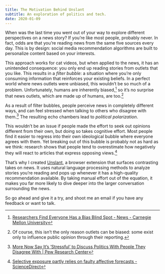 ```yaml
---
title: The Motivation Behind Unslant
subtitle: An exploration of politics and tech.
date: 2020-01-09
---
```


When was the last time you went out of your way to explore different perspectives on a news story? If you’re like most people, probably never. In fact, odds are that you’re reading news from the same five sources every day. This is by design: social media recommendation algorithms are built to personalize content based on your interests.

This approach works for cat videos, but when applied to the news, it has an unintended consequence: you only end up reading stories from outlets that you like. This results in a _filter bubble_: a situation where you’re only consuming information that reinforces your existing beliefs. In a perfect world where news outlets were unbiased, this wouldn’t be so much of a problem. Unfortunately, humans are inherently biased,[^1] so it’s no surprise that news outlets, which are made up of humans, are too.[^2]

As a result of filter bubbles, people perceive news in completely different ways, and can feel stressed when talking to others who disagree with them.[^3] The resulting echo chambers lead to _political polarization_.

This wouldn’t be an issue if people made the effort to seek out opinions different from their own, but doing so takes cognitive effort. Most people find it easier to regress into their own ideological bubble where everyone agrees with them. Yet breaking out of this bubble is probably not as hard as we think: research shows that people tend to overestimate how negatively they will react to articles that express opposing views.[^4]

That’s why I created [Unslant](https://unslant.org), a browser extension that surfaces contrasting takes on news. It uses natural language processing methods to analyze stories you’re reading and pops up whenever it has a high-quality recommendation available. By taking manual effort out of the equation, it makes you far more likely to dive deeper into the larger conversation surrounding the news.

So go ahead and give it a try, and shoot me an email if you have any feedback or want to talk.

[^1]: [Researchers Find Everyone Has a Bias Blind Spot - News - Carnegie Mellon University](https://www.cmu.edu/news/stories/archives/2015/june/bias-blind-spot.html)
[^2]: Of course, this isn’t the only reason outlets can be biased: some exist only to influence public opinion through their reporting.
[^3]: [More Now Say It’s ‘Stressful’ to Discuss Politics With People They Disagree With | Pew Research Center](https://www.people-press.org/2018/11/05/more-now-say-its-stressful-to-discuss-politics-with-people-they-disagree-with/)
[^4]: [Selective exposure partly relies on faulty affective forecasts - ScienceDirect](https://www.sciencedirect.com/science/article/pii/S001002771930037X)

